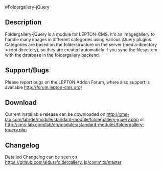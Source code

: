 #Foldergallery-jQuery
## Description
Foldergallery-jQuery is a module for LEPTON-CMS. It's an imagegallery to handle many images
in different categories using various jQuery plugins. Categories are based on the folderstructure on the server (media-directory = root directory), so they are created
automaticly if you sync the filesystem with the database in the foldergallery backend.

## Support/Bugs
Please report bugs on the LEPTON Addon Forum, where also support is available
http://forum.lepton-cms.org/

## Download
Current installable release can be downloaded on
http://cms-lab.com/lab/de/module/standard-module/foldergallery-jquery.php
or
http://cms-lab.com/lab/en/modules/standard-modules/foldergallery-jquery.php

## Changelog
Detailed Changelog can be seen on
https://github.com/aldus/foldergallery_jq/commits/master